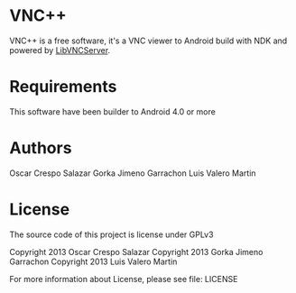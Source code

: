 VNC++
=====

VNC++ is a free software, it's a VNC viewer to Android build with NDK and powered by [LibVNCServer][1].

Requirements
============

This software have been builder to Android 4.0 or more

Authors
=======

Oscar Crespo Salazar
Gorka Jimeno Garrachon
Luis Valero Martin

License
=======

The source code of this project is license under GPLv3

Copyright 2013 Oscar Crespo Salazar
Copyright 2013 Gorka Jimeno Garrachon
Copyright 2013 Luis Valero Martin

For more information about License, please see file: LICENSE




[1]: http://libvncserver.sourceforge.net/
